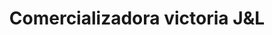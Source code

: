 ---
title: "Comercializadora victoria J&L"
url: /puerto-la-cruz/comercializadora-victoria-jyl/
shop: comodidad
---